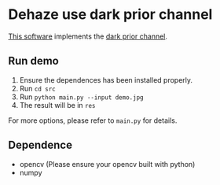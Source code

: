 # Dehaze use dark prior channel
[This software](https://github.com/meijieru/dehaze) implements the [dark prior channel](http://kaiminghe.com/cvpr09/).

## Run demo
1. Ensure the dependences has been installed properly.
2. Run `cd src`
3. Run `python main.py --input demo.jpg`
4. The result will be in `res`

For more options, please refer to `main.py` for details.

## Dependence
- opencv (Please ensure your opencv built with python)
- numpy

